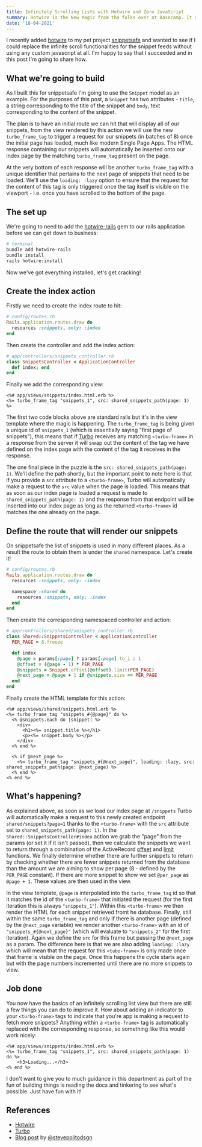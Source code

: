 ```yaml
---
title: Infinitely Scrolling Lists with Hotwire and Zero JavaScript
summary: Hotwire is the New Magic from the folks over at Basecamp. It allows you to build dynamic modern web applications without needing to write much/any javascript by utilising server rendered HTML. Here we use Hotwire to create an infinitely scrolling list.
date: '18-04-2021'
---
```


I recently added [hotwire](https://hotwire.dev/) to my pet project [snippetsafe](https://snippetsafe.com) and wanted to see if I could replace the infinite scroll functionalities for the snippet feeds without using any custom javascript at all. I'm happy to say that I succeeded and in this post I'm going to share how.

## What we're going to build

As I built this for snippetsafe I'm going to use the `Snippet` model as an example. For the purposes of this post, a `Snippet` has two attributes - `title`, a string corresponding to the title of the snippet and `body`, text corresponding to the content of the snippet.

The plan is to have an initial route we can hit that will display all of our snippets, from the view rendered by this action we will use the new `turbo_frame_tag` to trigger a request for our snippets (in batches of 8) once the initial page has loaded, much like modern Single Page Apps. The HTML response containing our snippets will automatically be inserted onto our index page by the matching `turbo_frame_tag` present on the page.

At the very bottom of each response will be another `turbo_frame_tag` with a unique identifier that pertains to the next page of snippets that need to be loaded. We'll use the `loading: :lazy` option to ensure that the request for the content of this tag is only triggered once the tag itself is visible on the viewport - i.e. once you have scrolled to the bottom of the page.

## The set up

We're going to need to add the [hotwire-rails](https://github.com/hotwired/hotwire-rails) gem to our rails application before we can get down to business:

```bash
# terminal
bundle add hotwire-rails
bundle install
rails hotwire:install
```

Now we've got everything installed, let's get cracking!

## Create the index action

Firstly we need to create the index route to hit:

```ruby
# config/routes.rb
Rails.application.routes.draw do
  resources :snippets, only: :index
end
```

Then create the controller and add the index action:

```ruby
# app/controllers/snippets_controller.rb
class SnippetsController < ApplicationController
  def index; end
end
```

Finally we add the corresponding view:

```erb
<%# app/views/snippets/index.html.erb %>
<%= turbo_frame_tag "snippets_1", src: shared_snippets_path(page: 1) %>
```

The first two code blocks above are standard rails but it's in the view template where the magic is happening. The `turbo_frame_tag` is being given a unique id of `snippets_1` (which is essentially saying "first page of snippets"), this means that if [Turbo]() receives any matching `<turbo-frame>` in a response from the server it will swap out the content of the tag we have defined on the index page with the content of the tag it receives in the response.

The one final piece in the puzzle is the `src: shared_snippets_path(page: 1)`. We'll define the path shortly, but the important point to note here is that if you provide a `src` attribute to a `<turbo-frame>`, Turbo will automatically make a request to the `src` value when the page is loaded. This means that as soon as our index page is loaded a request is made to `shared_snippets_path(page: 1)` and the response from that endpoint will be inserted into our index page as long as the returned `<turbo-frame>` id matches the one already on the page.

## Define the route that will render our snippets

On snippetsafe the list of snippets is used in many different places. As a result the route to obtain them is under the `shared` namespace. Let's create it!

```ruby
# config/routes.rb
Rails.application.routes.draw do
  resources :snippets, only: :index

  namespace :shared do
    resources :snippets, only: :index
  end
end
```

Then create the corresponding namespaced controller and action:

```ruby
# app/controllers/shared/snippets_controller.rb
class Shared::SnippetsController < ApplicationController
  PER_PAGE = 8.freeze

  def index
    @page = params[:page] ? params[:page].to_i : 1
    @offset = (@page - 1) * PER_PAGE
    @snippets = Snippet.offset(@offset).limit(PER_PAGE)
    @next_page = @page + 1 if @snippets.size == PER_PAGE
  end
end
```

Finally create the HTML template for this action:

```erb
<%# app/views/shared/snippets.html.erb %>
<%= turbo_frame_tag "snippets_#{@page}" do %>
  <% @snippets.each do |snippet| %>
    <div>
      <h1><%= snippet.title %></h1>
      <p><%= snippet.body %></p>
    </div>
  <% end %>

  <% if @next_page %>
    <%= turbo_frame_tag "snippets_#{@next_page}", loading: :lazy, src: shared_snippets_path(page: @next_page) %>
  <% end %>
<% end %>
```

## What's happening?

As explained above, as soon as we load our index page at `/snippets` Turbo will automatically make a request to this newly created endpoint `shared/snippets?page=1` thanks to the `<turbo-frame>` with the `src` attribute set to `shared_snippets_path(page: 1)`. In the `Shared::SnippetsController#index` action we grab the "page" from the params (or set it if it isn't passed), then we calculate the snippets we want to return through a combination of the ActiveRecord [offset](https://apidock.com/rails/ActiveRecord/QueryMethods/offset) and [limit](https://apidock.com/rails/ActiveRecord/QueryMethods/limit) functions. We finally determine whether there are further snippets to return by checking whether there are fewer snippets returned from the database than the amount we are aiming to show per page (8 - defined by the `PER_PAGE` constant). If there are more snippet to show we set `@per_page` as `@page + 1`. These values are then used in the view.

In the view template, `@page` is interpolated into the `turbo_frame_tag` id so that it matches the id of the `<turbo-frame>` that initiated the request (for the first iteration this is always `"snippets_1"`). Within this `<turbo-frame>` we then render the HTML for each snippet retrieved fromt he database. Finally, still within the same `turbo_frame_tag` and only if there is another page (defined by the `@next_page` variable) we render another `<turbo-frame>` with an id of `"snippets_#{@next_page}"` (which will evaluate to `"snippets_2"` for the first iteration). Again we define the `src` for this frame but passing the `@next_page` as a param. The difference here is that we are also adding `loading: :lazy` which will mean that the request for this `<tubo-frame>` is only made once that frame is visible on the page. Once this happens the cycle starts again but with the page numbers incremented until there are no more snippets to view.

## Job done

You now have the basics of an infinitely scrolling list view but there are still a few things you can do to improve it. How about adding an indicator to your `<turbo-frame>` tags to indicate that you're app is making a request to fetch more snippets? Anything within a `<turbo-frame>` tag is automatically replaced with the corresponding response, so something like this would work nicely:

```erb
<%# app/views/snippets/index.html.erb %>
<%= turbo_frame_tag "snippets_1", src: shared_snippets_path(page: 1) do %>
    <h3>Loading...</h3>
<% end %>
```

I don't want to give you to much guidance in this department as part of the fun of building things is reading the docs and tinkering to see what's possible. Just have fun with it!

## References

* [Hotwire](https://hotwire.dev/)
* [Turbo](https://turbo.hotwire.dev/)
* [Blog post](https://stevepolito.design/blog/rails-infinite-scrolling-blog-roll/) by [@stevepolitodsgn](https://twitter.com/stevepolitodsgn)